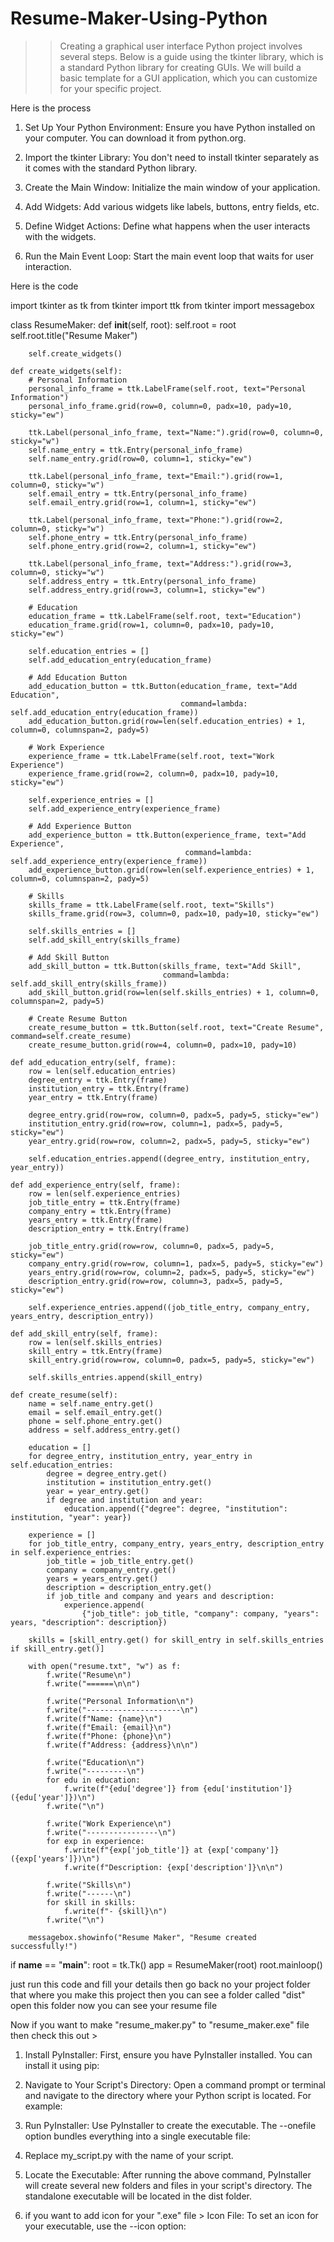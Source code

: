 # Resume-Maker-Using-Python

>>	Creating a graphical user interface Python project involves several steps. Below is a guide using the tkinter library, which is a standard Python 	library for creating GUIs. We will build a basic template for a GUI application, which you can customize for your specific project.

>>
Here is the process 

1. Set Up Your Python Environment:
Ensure you have Python installed on your computer. You can download it from python.org.

2. Import the tkinter Library:
You don't need to install tkinter separately as it comes with the standard Python library.

3. Create the Main Window:
Initialize the main window of your application.

4. Add Widgets:
Add various widgets like labels, buttons, entry fields, etc.

5. Define Widget Actions:
Define what happens when the user interacts with the widgets.

6. Run the Main Event Loop:
Start the main event loop that waits for user interaction.


>>
Here is the code

import tkinter as tk
from tkinter import ttk
from tkinter import messagebox


class ResumeMaker:
    def __init__(self, root):
        self.root = root
        self.root.title("Resume Maker")

        self.create_widgets()

    def create_widgets(self):
        # Personal Information
        personal_info_frame = ttk.LabelFrame(self.root, text="Personal Information")
        personal_info_frame.grid(row=0, column=0, padx=10, pady=10, sticky="ew")

        ttk.Label(personal_info_frame, text="Name:").grid(row=0, column=0, sticky="w")
        self.name_entry = ttk.Entry(personal_info_frame)
        self.name_entry.grid(row=0, column=1, sticky="ew")

        ttk.Label(personal_info_frame, text="Email:").grid(row=1, column=0, sticky="w")
        self.email_entry = ttk.Entry(personal_info_frame)
        self.email_entry.grid(row=1, column=1, sticky="ew")

        ttk.Label(personal_info_frame, text="Phone:").grid(row=2, column=0, sticky="w")
        self.phone_entry = ttk.Entry(personal_info_frame)
        self.phone_entry.grid(row=2, column=1, sticky="ew")

        ttk.Label(personal_info_frame, text="Address:").grid(row=3, column=0, sticky="w")
        self.address_entry = ttk.Entry(personal_info_frame)
        self.address_entry.grid(row=3, column=1, sticky="ew")

        # Education
        education_frame = ttk.LabelFrame(self.root, text="Education")
        education_frame.grid(row=1, column=0, padx=10, pady=10, sticky="ew")

        self.education_entries = []
        self.add_education_entry(education_frame)

        # Add Education Button
        add_education_button = ttk.Button(education_frame, text="Add Education",
                                          command=lambda: self.add_education_entry(education_frame))
        add_education_button.grid(row=len(self.education_entries) + 1, column=0, columnspan=2, pady=5)

        # Work Experience
        experience_frame = ttk.LabelFrame(self.root, text="Work Experience")
        experience_frame.grid(row=2, column=0, padx=10, pady=10, sticky="ew")

        self.experience_entries = []
        self.add_experience_entry(experience_frame)

        # Add Experience Button
        add_experience_button = ttk.Button(experience_frame, text="Add Experience",
                                           command=lambda: self.add_experience_entry(experience_frame))
        add_experience_button.grid(row=len(self.experience_entries) + 1, column=0, columnspan=2, pady=5)

        # Skills
        skills_frame = ttk.LabelFrame(self.root, text="Skills")
        skills_frame.grid(row=3, column=0, padx=10, pady=10, sticky="ew")

        self.skills_entries = []
        self.add_skill_entry(skills_frame)

        # Add Skill Button
        add_skill_button = ttk.Button(skills_frame, text="Add Skill",
                                      command=lambda: self.add_skill_entry(skills_frame))
        add_skill_button.grid(row=len(self.skills_entries) + 1, column=0, columnspan=2, pady=5)

        # Create Resume Button
        create_resume_button = ttk.Button(self.root, text="Create Resume", command=self.create_resume)
        create_resume_button.grid(row=4, column=0, padx=10, pady=10)

    def add_education_entry(self, frame):
        row = len(self.education_entries)
        degree_entry = ttk.Entry(frame)
        institution_entry = ttk.Entry(frame)
        year_entry = ttk.Entry(frame)

        degree_entry.grid(row=row, column=0, padx=5, pady=5, sticky="ew")
        institution_entry.grid(row=row, column=1, padx=5, pady=5, sticky="ew")
        year_entry.grid(row=row, column=2, padx=5, pady=5, sticky="ew")

        self.education_entries.append((degree_entry, institution_entry, year_entry))

    def add_experience_entry(self, frame):
        row = len(self.experience_entries)
        job_title_entry = ttk.Entry(frame)
        company_entry = ttk.Entry(frame)
        years_entry = ttk.Entry(frame)
        description_entry = ttk.Entry(frame)

        job_title_entry.grid(row=row, column=0, padx=5, pady=5, sticky="ew")
        company_entry.grid(row=row, column=1, padx=5, pady=5, sticky="ew")
        years_entry.grid(row=row, column=2, padx=5, pady=5, sticky="ew")
        description_entry.grid(row=row, column=3, padx=5, pady=5, sticky="ew")

        self.experience_entries.append((job_title_entry, company_entry, years_entry, description_entry))

    def add_skill_entry(self, frame):
        row = len(self.skills_entries)
        skill_entry = ttk.Entry(frame)
        skill_entry.grid(row=row, column=0, padx=5, pady=5, sticky="ew")

        self.skills_entries.append(skill_entry)

    def create_resume(self):
        name = self.name_entry.get()
        email = self.email_entry.get()
        phone = self.phone_entry.get()
        address = self.address_entry.get()

        education = []
        for degree_entry, institution_entry, year_entry in self.education_entries:
            degree = degree_entry.get()
            institution = institution_entry.get()
            year = year_entry.get()
            if degree and institution and year:
                education.append({"degree": degree, "institution": institution, "year": year})

        experience = []
        for job_title_entry, company_entry, years_entry, description_entry in self.experience_entries:
            job_title = job_title_entry.get()
            company = company_entry.get()
            years = years_entry.get()
            description = description_entry.get()
            if job_title and company and years and description:
                experience.append(
                    {"job_title": job_title, "company": company, "years": years, "description": description})

        skills = [skill_entry.get() for skill_entry in self.skills_entries if skill_entry.get()]

        with open("resume.txt", "w") as f:
            f.write("Resume\n")
            f.write("======\n\n")

            f.write("Personal Information\n")
            f.write("---------------------\n")
            f.write(f"Name: {name}\n")
            f.write(f"Email: {email}\n")
            f.write(f"Phone: {phone}\n")
            f.write(f"Address: {address}\n\n")

            f.write("Education\n")
            f.write("---------\n")
            for edu in education:
                f.write(f"{edu['degree']} from {edu['institution']} ({edu['year']})\n")
            f.write("\n")

            f.write("Work Experience\n")
            f.write("----------------\n")
            for exp in experience:
                f.write(f"{exp['job_title']} at {exp['company']} ({exp['years']})\n")
                f.write(f"Description: {exp['description']}\n\n")

            f.write("Skills\n")
            f.write("------\n")
            for skill in skills:
                f.write(f"- {skill}\n")
            f.write("\n")

        messagebox.showinfo("Resume Maker", "Resume created successfully!")


if __name__ == "__main__":
    root = tk.Tk()
    app = ResumeMaker(root)
    root.mainloop()


>>
just run this code 
and fill your details
then go back no your project folder that where you make this project 
then you can see a folder called "dist" open this folder now you can see your resume file   


>>
Now if you want to make "resume_maker.py" to "resume_maker.exe" file then check this out >

1. Install PyInstaller:
First, ensure you have PyInstaller installed. You can install it using pip:

2. Navigate to Your Script's Directory:
Open a command prompt or terminal and navigate to the directory where your Python script is located. For example:

3. Run PyInstaller:
Use PyInstaller to create the executable. The --onefile option bundles everything into a single executable file:

4. Replace my_script.py with the name of your script.

5. Locate the Executable:
After running the above command, PyInstaller will create several new folders and files in your script's directory. The standalone executable will be located in the dist folder.

6. if you want to add icon for your ".exe" file >
Icon File: To set an icon for your executable, use the --icon option:

